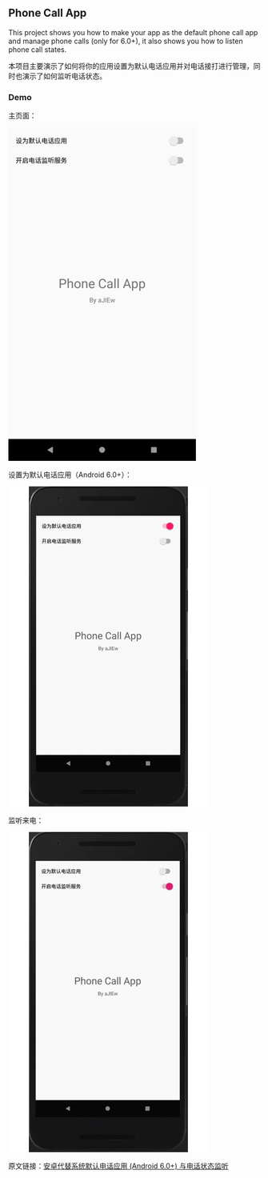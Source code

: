 ## Phone Call App

This project shows you how to make your app as the default phone call app and manage phone calls (only for 6.0+), it also shows you how to listen phone call states.

本项目主要演示了如何将你的应用设置为默认电话应用并对电话接打进行管理，同时也演示了如何监听电话状态。

### Demo

主页面：

![Screenshot_375x667](media/Screenshot_375x667.png)

设置为默认电话应用（Android 6.0+）：

![replace_default_phone_app](media/replace_default_phone_app.gif)

监听来电：

![listen_phone_call](media/listen_phone_call.gif)

原文链接：[安卓代替系统默认电话应用 (Android 6.0+) 与电话状态监听](https://ajiew.github.io/android-phone-call-app-and-listen-phone-calls/)
